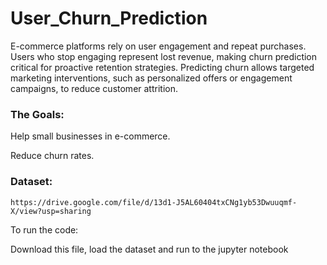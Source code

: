 # User_Churn_Prediction

E-commerce platforms rely on user engagement and repeat purchases. Users who stop engaging represent lost revenue, making churn prediction critical for proactive retention strategies.
Predicting churn allows targeted marketing interventions, such as personalized offers or engagement campaigns, to reduce customer attrition.

### The Goals:

Help small businesses in e-commerce.

Reduce churn rates.


### Dataset:
```
https://drive.google.com/file/d/13d1-J5AL60404txCNg1yb53Dwuuqmf-X/view?usp=sharing
```
To run the code:

Download this file, load the dataset and run to the jupyter notebook
